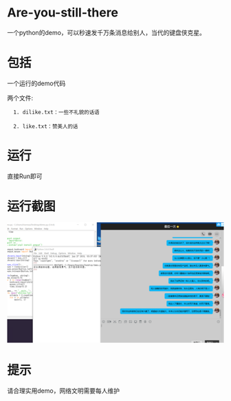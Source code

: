 # Are-you-still-there
一个python的demo，可以秒速发千万条消息给别人，当代的键盘侠克星。

# 包括

一个运行的demo代码

两个文件:

      1. dilike.txt：一些不礼貌的话语
      
      2. like.txt：赞美人的话

# 运行

直接Run即可

# 运行截图

![演示](https://github.com/Wangrongsheng/Are-you-still-there/raw/master/img/QQ截图20191103120452.png)

# 提示

请合理实用demo，网络文明需要每人维护
